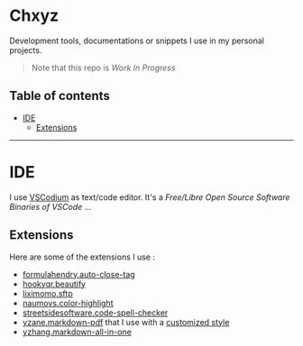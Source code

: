 # Chxyz <!-- omit in toc -->

Development tools, documentations or snippets I use in my personal projects.

> Note that this repo is *Work In Progress*

## Table of contents

- [IDE](#ide)
  - [Extensions](#extensions)

---

# IDE

I use [VSCodium](https://github.com/VSCodium/vscodium) as text/code editor. It's a *Free/Libre Open Source Software Binaries of VSCode* ...

## Extensions

Here are some of the extensions I use :

- [formulahendry.auto-close-tag](https://github.com/formulahendry/vscode-auto-close-tag)
- [hookyqr.beautify](https://github.com/HookyQR/VSCodeBeautify)
- [liximomo.sftp](https://github.com/liximomo/vscode-sftp)
- [naumovs.color-highlight](https://github.com/naumovs/vscode-ext-color-highlight.git)
- [streetsidesoftware.code-spell-checker](https://github.com/streetsidesoftware/vscode-spell-checker)
- [yzane.markdown-pdf](https://github.com/yzane/vscode-markdown-pdf) that I use with a [customized style](Markdown/Export/Style/README.md) 
- [yzhang.markdown-all-in-one](https://github.com/yzhang-gh/vscode-markdown)
